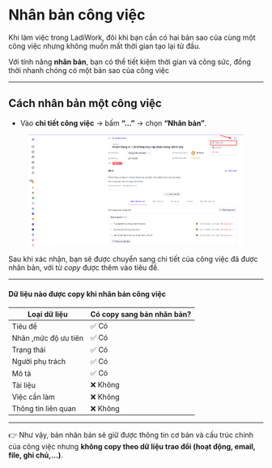 # Nhân bản công việc

Khi làm việc trong LadiWork, đôi khi bạn cần có hai bản sao của cùng một công việc nhưng không muốn mất thời gian tạo lại từ đầu.

Với tính năng **nhân bản**, bạn có thể tiết kiệm thời gian và công sức, đồng thời nhanh chóng có một bản sao của công việc

***

## Cách nhân bản một công việc

* Vào **chi tiết công việc** → bấm **“...”** → chọn **“Nhân bản”**.

<figure><img src="../../../.gitbook/assets/image (14).png" alt=""><figcaption></figcaption></figure>

Sau khi xác nhận, bạn sẽ được chuyển sang chi tiết của công việc đã được nhân bản, với từ _copy_ được thêm vào tiêu đề.

***

#### Dữ liệu nào được copy khi nhân bản công việc

| Loại dữ liệu         | Có copy sang bản nhân bản? |
| -------------------- | -------------------------- |
| Tiêu đề              | ✅ Có                       |
| Nhãn ,mức độ ưu tiên | ✅ Có                       |
| Trạng thái           | ✅ Có                       |
| Người phụ trách      | ✅ Có                       |
| Mô tả                | ✅ Có                       |
| Tài liệu             | ❌ Không                    |
| Việc cần làm         | ❌ Không                    |
| Thông tin liên quan  | ❌ Không                    |

***

👉 Như vậy, bản nhân bản sẽ giữ được thông tin cơ bản và cấu trúc chính của công việc nhưng **không copy theo dữ liệu trao đổi (hoạt động, email, file, ghi chú,…)**.

